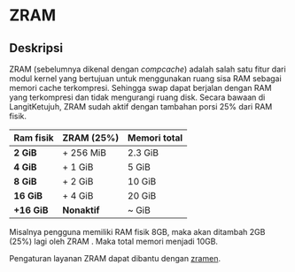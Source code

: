 # ZRAM

## Deskripsi

ZRAM (sebelumnya dikenal dengan _compcache_) adalah salah satu fitur dari modul kernel yang bertujuan untuk menggunakan ruang sisa RAM sebagai memori cache terkompresi. Sehingga swap dapat berjalan dengan RAM yang terkompresi dan tidak mengurangi ruang disk. Secara bawaan di LangitKetujuh, ZRAM sudah aktif dengan tambahan porsi 25% dari RAM fisik.

| **Ram fisik** | **ZRAM (25%)** | **Memori total** |
| :------------ | :------------- | :--------------- |
| **2 GiB**     | + 256 MiB      | 2.3 GiB          |
| **4 GiB**     | + 1 GiB        | 5 GiB            |
| **8 GiB**     | + 2 GiB        | 10 GiB           |
| **16 GiB**    | + 4 GiB        | 20 GiB           |
| **+16 GiB**   | **Nonaktif**   | ~ GiB            |

Misalnya pengguna memiliki RAM fisik 8GB, maka akan ditambah 2GB (25%) lagi oleh ZRAM . Maka total memori menjadi 10GB.

Pengaturan layanan ZRAM dapat dibantu dengan [zramen](../../konfigurasi/layanan/zramen.md).
